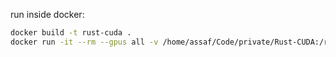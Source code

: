 run inside docker:

```bash
docker build -t rust-cuda .
docker run -it --rm --gpus all -v /home/assaf/Code/private/Rust-CUDA:/root/rust-cuda --entrypoint /bin/bash rust-cuda
```
